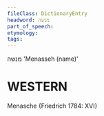 ```yaml
---
fileClass: DictionaryEntry
headword: מנשה
part_of_speech: 
etymology: 
tags: 
---
```

מנשה
'Menasseh (name)'

WESTERN
========

Menasche {Friedrich 1784: XVI}
